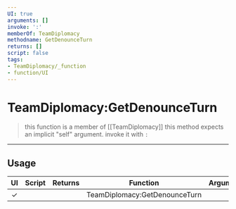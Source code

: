 ```yaml
---
UI: true
arguments: []
invoke: ':'
memberOf: TeamDiplomacy
methodname: GetDenounceTurn
returns: []
script: false
tags:
- TeamDiplomacy/_function
- function/UI
---
```

# TeamDiplomacy:GetDenounceTurn
> this function is a member of [[TeamDiplomacy]]
> this method expects an implicit "self" argument. invoke it with `:`
-----
## Usage
|  UI | Script | Returns | Function | Arguments |
|:---:|:------:|-------:|:--------:|:---------|
|✓| ||TeamDiplomacy:GetDenounceTurn||
